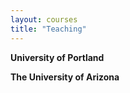 ```yaml
---
layout: courses
title: "Teaching"
---
```


**University of Portland**

**The University of Arizona**
